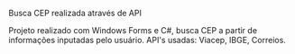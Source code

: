Busca CEP realizada através de API

Projeto realizado com Windows Forms e C#, busca CEP a partir de informações inputadas pelo usuário.
API's usadas: Viacep, IBGE, Correios.